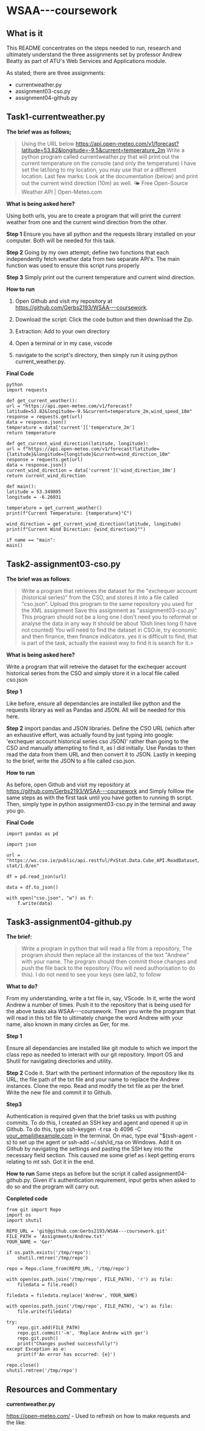 # WSAA---coursework

## What is it

This README concentrates on the steps needed to run, research and ultimately understand the three assignments set by professor Andrew Beatty as part of ATU's Web Services and Applications module. 

As stated; there are three assignments:

- currentweather.py
- assignment03-cso.py
- assignment04-github.py

## Task1-currentweather.py

**The brief was as follows;**
>Using the URL below
https://api.open-meteo.com/v1/forecast?latitude=53.82&longitude=-9.5&current=temperature_2m
Write a python program called currentweather.py that will print out the current temperature on the console (and only the temperature)
I have set the lat/long to my location, you may use that or a different location.
Last few marks:
Look at the documentation (below) and print out the current wind direction (10m) as well.
🌤️ Free Open-Source Weather API | Open-Meteo.com

**What is being asked here?**

Using both urls, you are to create a program that will print the current weather from one and the current wind direction from the other. 

**Step 1**
Ensure you have all python and the requests library installed on your computer. Both will be needed for this task.

**Step 2**
Going by my own attempt; define two functions that each independently fetch weather data from two separate API's. The main function was used to ensure this script runs properly

**Step 3** Simply print out the current temperature and current wind direction. 

**How to run**
 1. Open Github and visit my repository at https://github.com/Gerbs2193/WSAA---coursework.

 2. Download the script: Click the code button and then download the Zip.

 3. Extraction: Add to your own directory 

 4. Open a terminal or in my case, vscode

 5. navigate to the script's directory, then simply run it using python current_weather.py. 

 **Final Code**

 ```
 python
import requests

def get_current_weather():
url = "https://api.open-meteo.com/v1/forecast?latitude=53.82&longitude=-9.5&current=temperature_2m,wind_speed_10m"
response = requests.get(url)
data = response.json()
temperature = data['current']['temperature_2m']
return temperature

def get_current_wind_direction(latitude, longitude):
url = f"https://api.open-meteo.com/v1/forecast?latitude={latitude}&longitude={longitude}&current=wind_direction_10m"
response = requests.get(url)
data = response.json()
current_wind_direction = data['current']['wind_direction_10m']
return current_wind_direction

def main():
latitude = 53.349805
longitude = -6.26031

temperature = get_current_weather()
print(f"Current Temperature: {temperature}°C")

wind_direction = get_current_wind_direction(latitude, longitude)
print(f"Current Wind Direction: {wind_direction}°")

if name == "main":
main()
```

## Task2-assignment03-cso.py

**The brief was as follows**:

>Write a program that retrieves the dataset for the "exchequer account (historical series)" from the CSO, and stores it into a file called "cso.json".
Upload this program to the same repository you used for the XML assignment
Save this assignment as "assignment03-cso.py"
This program should not be a long one
I don't need you to reformat or analyse the data in any way
It should be about 10ish lines long (I have not counted)
You will need to find the dataset in CSO.ie, try economic and then finance, then finance indicators. yes it is difficult to find, that is part of the task, actually the easiest way to find it is search for it.>

**What is being asked here?**

Write a program that will retreive the dataset for the exchequer account historical series from the CSO and simply store it in a local file called cso.json

**Step 1**

Like before, ensure all dependancies are installed like python and the requests library as well as Pandas and JSON. All will be needed for this here.

**Step 2**
import pandas and JSON libraries. Define the CSO URL (which after an exhaustive effort, was actually found by just typing into google: 'exchequer account historical series cso JSON)' rather than going to the CSO and manually attempting to find it, as I did initially. Use Pandas to then read the data from them URL and then convert it to JSON. Lastly in keeping to the brief, write the JSON to a file called cso.json. 

**How to run**

As before, open Github and visit my repository at https://github.com/Gerbs2193/WSAA---coursework and Simply folllow the same steps as with the first task until you have gotten to running th script. Then, simply type in python assignment03-cso.py in the terminal and away you go. 

**Final Code**

```
import pandas as pd

import json

url = "https://ws.cso.ie/public/api.restful/PxStat.Data.Cube_API.ReadDataset/FIQ02/JSON-stat/1.0/en"

df = pd.read_json(url)

data = df.to_json()

with open("cso.json", "w") as f:
    f.write(data)
```````









## Task3-assignment04-github.py
**The brief:**

>Write a program in python that will read a file from a repository, 
The program should then replace all the instances of the text "Andrew" with your name. 
The program should then commit those changes and push the file back to the repository (You will need authorisation to do this).
I do not need to see your keys (see lab2, to follow 

**What to do?**

From my understanding, write a txt file in, say, VScode. In it, write the word Andrew a number of times. Push it to the repository that is being used for the above tasks aka WSAA---coursework. Then you write the program that will read in this txt file to ultimately change the word Andrew with your name, also known in many circles as Ger, for me. 

**Step 1**

Ensure all dependancies are installed like git module to which we import the class repo as needed to interact with our git repository. Import OS and Shutil for navigating directories and utility. 

**Step 2**
Code it. Start with the pertinent information of the repository like its URL, the file path of the txt file and your name to replace the Andrew instances. Clone the repo. Read and modify the txt file as per the brief. Write the new file and commit it to Github. 

**Step3**

Authentication is required given that the brief tasks us with pushing commits. To do this, I created an SSH key and agent and opened it up in Github. To do this, type ssh-keygen -t rsa -b 4096 -C your_email@example.com in the terminal. On mac, type eval "$(ssh-agent -s) to set up the agent or ssh-add ~/.ssh/id_rsa on Windows. Add it on Github by navigating the settings and pasting the SSH key into the necessary field section. This caused me some grief as i kept getting erorrs relating to mt ssh. Got it in the end. 



**How to run**
Same steps as before but the script it called assignment04-github.py. Given it's authentication requirement, input gerbs when asked to do so and the program will carry out. 


**Conpleted code**

```
from git import Repo 
import os
import shutil

REPO_URL = 'git@github.com:Gerbs2193/WSAA---coursework.git'
FILE_PATH = 'Assignments/Andrew.txt'
YOUR_NAME = 'Ger'

if os.path.exists('/tmp/repo'):
    shutil.rmtree('/tmp/repo')

repo = Repo.clone_from(REPO_URL, '/tmp/repo')

with open(os.path.join('/tmp/repo', FILE_PATH), 'r') as file:
    filedata = file.read()

filedata = filedata.replace('Andrew', YOUR_NAME)

with open(os.path.join('/tmp/repo', FILE_PATH), 'w') as file:
    file.write(filedata)

try:
    repo.git.add(FILE_PATH)
    repo.git.commit('-m', 'Replace Andrew with ger')
    repo.git.push()
    print("Changes pushed successfully!")
except Exception as e:
    print(f'An error has occurred: {e}')

repo.close()
shutil.rmtree('/tmp/repo')
```

## Resources and Commentary

**currentweather.py**

https://open-meteo.com/ - Used to refresh on how to make requests and the like. 
